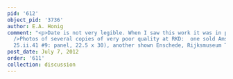```yaml
---
pid: '612'
object_pid: '3736'
author: E.A. Honig
comment: "<p>Date is not very legible. When I saw this work it was in poor condition.<br
  />Photos of several copies of very poor quality at RKD:  one sold Amsterdam (FM
  25.ii.41 #9: panel, 22.5 x 30), another shown Enschede, Rijksmuseum Twenthe, 1929.</p>"
post_date: July 7, 2012
order: '611'
collection: discussion
---
```

